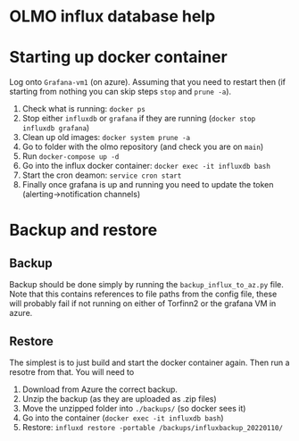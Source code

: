 # OLMO influx database help


# Starting up docker container

Log onto `Grafana-vm1` (on azure). Assuming that you need to restart then (if starting from nothing you can skip steps `stop` and `prune -a`).

  1. Check what is running: `docker ps`
  2. Stop either `influxdb` or `grafana` if they are running (`docker stop influxdb grafana`)
  3. Clean up old images: `docker system prune -a`
  4. Go to folder with the olmo repository (and check you are on `main`)
  5. Run `docker-compose up -d`
  6. Go into the influx docker container: `docker exec -it influxdb bash`
  7. Start the cron deamon: `service cron start`
  8. Finally once grafana is up and running you need to update the token (alerting->notification channels)


# Backup and restore

## Backup

Backup should be done simply by running the `backup_influx_to_az.py` file. Note that this
contains references to file paths from the config file, these will probably fail if not running
on either of Torfinn2 or the grafana VM in azure.

## Restore

The simplest is to just build and start the docker container again. Then run a resotre from that. You will
need to

  1. Download from Azure the correct backup.
  2. Unzip the backup (as they are uploaded as .zip files)
  3. Move the unzipped folder into `./backups/` (so docker sees it)
  4. Go into the container (`docker exec -it influxdb bash`)
  5. Restore: `influxd restore -portable /backups/influxbackup_20220110/`

